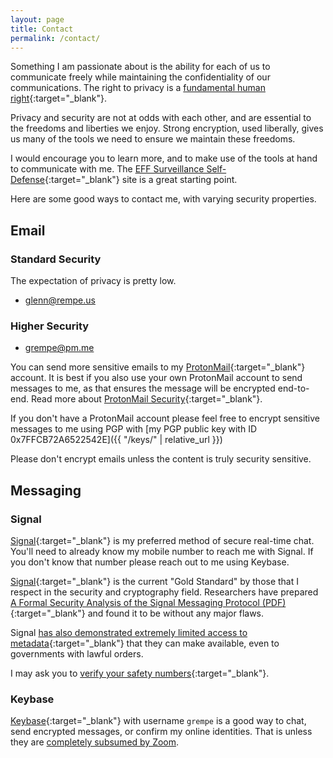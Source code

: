 ```yaml
---
layout: page
title: Contact
permalink: /contact/
---
```


Something I am passionate about is the ability for each of us to communicate freely
while maintaining the confidentiality of our communications. The right to privacy
is a [fundamental human right](http://motherboard.vice.com/read/united-nations-encryption-and-online-anonymity-are-basic-human-rights){:target="\_blank"}.

Privacy and security are not at odds with each other, and are essential to the
freedoms and liberties we enjoy. Strong encryption, used liberally, gives us
many of the tools we need to ensure we maintain these freedoms.

I would encourage you to learn more, and to make use of the tools at hand to
communicate with me. The [EFF Surveillance Self-Defense](https://ssd.eff.org){:target="\_blank"}
site is a great starting point.

Here are some good ways to contact me, with varying security properties.

## Email

### Standard Security

The expectation of privacy is pretty low.

- [glenn@rempe.us](mailto:glenn@rempe.us)

### Higher Security

- [grempe@pm.me](mailto:grempe@pm.me)

You can send more sensitive emails to my [ProtonMail](https://protonmail.com){:target="\_blank"}
account. It is best if you also use your own ProtonMail account to send messages to me, as that
ensures the message will be encrypted end-to-end. Read more about [ProtonMail Security](https://protonmail.com/security-details){:target="\_blank"}.

If you don't have a ProtonMail account please feel free to encrypt sensitive messages
to me using PGP with [my PGP public key with ID 0x7FFCB72A6522542E]({{ "/keys/" | relative_url }})

Please don't encrypt emails unless the content is truly security sensitive.

## Messaging

### Signal

[Signal](https://signal.org){:target="\_blank"} is my preferred method of secure real-time chat. You'll need to already know my mobile number to reach me with Signal. If you don't know that number please reach out to me using Keybase.

[Signal](https://signal.org){:target="\_blank"} is the current "Gold Standard" by those that I respect in the security and cryptography field. Researchers have prepared [A Formal Security Analysis of the Signal Messaging Protocol (PDF)](https://eprint.iacr.org/2016/1013.pdf){:target="\_blank"} and found it to be without any major
flaws.

Signal [has also demonstrated extremely limited access to metadata](https://whispersystems.org/bigbrother/eastern-virginia-grand-jury/){:target="\_blank"} that
they can make available, even to governments with lawful orders.

I may ask you to [verify your safety numbers](https://whispersystems.org/blog/safety-number-updates/){:target="\_blank"}.

### Keybase

[Keybase](https://keybase.io/grempe){:target="\_blank"} with username `grempe` is a good way to chat, send encrypted messages, or confirm my online identities. That is unless they are [completely subsumed by Zoom](https://blog.zoom.us/wordpress/2020/05/07/zoom-acquires-keybase-and-announces-goal-of-developing-the-most-broadly-used-enterprise-end-to-end-encryption-offering/).
